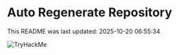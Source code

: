 # Auto Regenerate Repository

This README was last updated: 2025-10-20 06:55:34

 ![TryHackMe](https://tryhackme.com/badge/533634)